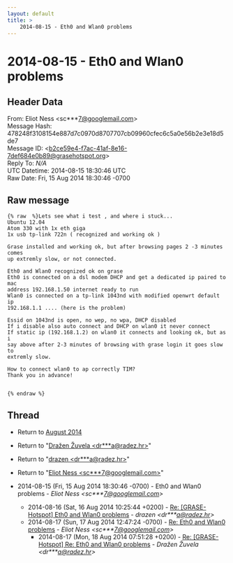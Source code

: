 ```yaml
---
layout: default
title: >
    2014-08-15 - Eth0 and Wlan0 problems
---
```


# 2014-08-15 - Eth0 and Wlan0 problems

## Header Data

From: Eliot Ness \<sc***7@googlemail.com\><br>
Message Hash: 478248f3108154e887d7c0970d8707707cb09960cfec6c5a0e56b2e3e18d5de7<br>
Message ID: \<b2ce59e4-f7ac-41af-8e16-7def684e0b89@grasehotspot.org\><br>
Reply To: _N/A_<br>
UTC Datetime: 2014-08-15 18:30:46 UTC<br>
Raw Date: Fri, 15 Aug 2014 18:30:46 -0700<br>

## Raw message

```
{% raw  %}Lets see what i test , and where i stuck...
Ubuntu 12.04
Atom 330 with 1x eth giga
1x usb tp-link 722n ( recognized and working ok )

Grase installed and working ok, but after browsing pages 2 -3 minutes comes 
up extremly slow, or not connected.

Eth0 and Wlan0 recognized ok on grase
Eth0 is connected on a dsl modem DHCP and get a dedicated ip paired to mac 
address 192.168.1.50 internet ready to run
Wlan0 is connected on a tp-link 1043nd with modified openwrt default ip 
192.168.1.1 .... (here is the problem)

Essid on 1043nd is open, no wep, no wpa, DHCP disabled
If i disable also auto connect and DHCP on wlan0 it never connect
If static ip (192.168.1.2) on wlan0 it connects and looking ok, but as i 
say above after 2-3 minutes of browsing with grase login it goes slow to 
extremly slow.

How to connect wlan0 to ap correctly TIM?
Thank you in advance!


{% endraw %}
```

## Thread

+ Return to [August 2014](/archive/2014/08)

+ Return to "[Dražen Žuvela <dr***a<span>@</span>radez.hr>](/authors/dr___a_at_radez_hr)"
+ Return to "[drazen <dr***a<span>@</span>radez.hr>](/authors/dr___a_at_radez_hr)"
+ Return to "[Eliot Ness <sc***7<span>@</span>googlemail.com>](/authors/sc___7_at_googlemail_com)"

+ 2014-08-15 (Fri, 15 Aug 2014 18:30:46 -0700) - Eth0 and Wlan0 problems - _Eliot Ness \<sc***7@googlemail.com\>_
  + 2014-08-16 (Sat, 16 Aug 2014 10:25:44 +0200) - [Re: [GRASE-Hotspot] Eth0 and Wlan0 problems](/archive/2014/08/e3a640e273a2cb7a1c4fb8f12c8874e91dde03532018a273cf587c17dfd568e0) - _drazen \<dr***a@radez.hr\>_
  + 2014-08-17 (Sun, 17 Aug 2014 12:47:24 -0700) - [Re: Eth0 and Wlan0 problems](/archive/2014/08/11fa84f31e3e28b9acf3a311a3362c4a7c127f852c967f33bac09bee2e399fb4) - _Eliot Ness \<sc***7@googlemail.com\>_
    + 2014-08-17 (Mon, 18 Aug 2014 07:51:28 +0200) - [Re: [GRASE-Hotspot] Re: Eth0 and Wlan0 problems](/archive/2014/08/ac65bb8b626d6e92d322c39b157e08e5834266567fbff9ab8eaf42050c41e3fd) - _Dražen Žuvela \<dr***a@radez.hr\>_

